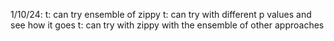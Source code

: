 1/10/24:
t: can try ensemble of zippy
t: can try with different p values and see how it goes
t: can try with zippy with the ensemble of other approaches
